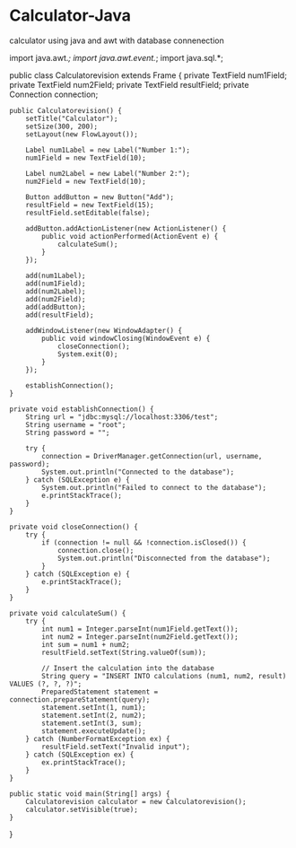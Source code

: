 # Calculator-Java
calculator using java and awt with database connenection

import java.awt.*;
import java.awt.event.*;
import java.sql.*;

public class Calculatorevision extends Frame {
    private TextField num1Field;
    private TextField num2Field;
    private TextField resultField;
    private Connection connection;

    public Calculatorevision() {
        setTitle("Calculator");
        setSize(300, 200);
        setLayout(new FlowLayout());

        Label num1Label = new Label("Number 1:");
        num1Field = new TextField(10);

        Label num2Label = new Label("Number 2:");
        num2Field = new TextField(10);

        Button addButton = new Button("Add");
        resultField = new TextField(15);
        resultField.setEditable(false);

        addButton.addActionListener(new ActionListener() {
            public void actionPerformed(ActionEvent e) {
                calculateSum();
            }
        });

        add(num1Label);
        add(num1Field);
        add(num2Label);
        add(num2Field);
        add(addButton);
        add(resultField);

        addWindowListener(new WindowAdapter() {
            public void windowClosing(WindowEvent e) {
                closeConnection();
                System.exit(0);
            }
        });

        establishConnection();
    }

    private void establishConnection() {
        String url = "jdbc:mysql://localhost:3306/test";
        String username = "root";
        String password = "";

        try {
            connection = DriverManager.getConnection(url, username, password);
            System.out.println("Connected to the database");
        } catch (SQLException e) {
            System.out.println("Failed to connect to the database");
            e.printStackTrace();
        }
    }

    private void closeConnection() {
        try {
            if (connection != null && !connection.isClosed()) {
                connection.close();
                System.out.println("Disconnected from the database");
            }
        } catch (SQLException e) {
            e.printStackTrace();
        }
    }

    private void calculateSum() {
        try {
            int num1 = Integer.parseInt(num1Field.getText());
            int num2 = Integer.parseInt(num2Field.getText());
            int sum = num1 + num2;
            resultField.setText(String.valueOf(sum));

            // Insert the calculation into the database
            String query = "INSERT INTO calculations (num1, num2, result) VALUES (?, ?, ?)";
            PreparedStatement statement = connection.prepareStatement(query);
            statement.setInt(1, num1);
            statement.setInt(2, num2);
            statement.setInt(3, sum);
            statement.executeUpdate();
        } catch (NumberFormatException ex) {
            resultField.setText("Invalid input");
        } catch (SQLException ex) {
            ex.printStackTrace();
        }
    }

    public static void main(String[] args) {
        Calculatorevision calculator = new Calculatorevision();
        calculator.setVisible(true);
    }
}
